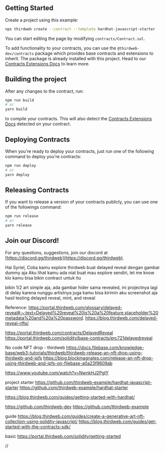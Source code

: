 ## Getting Started

Create a project using this example:

```bash
npx thirdweb create --contract --template hardhat-javascript-starter
```

You can start editing the page by modifying `contracts/Contract.sol`.

To add functionality to your contracts, you can use the `@thirdweb-dev/contracts` package which provides base contracts and extensions to inherit. The package is already installed with this project. Head to our [Contracts Extensions Docs](https://portal.thirdweb.com/contractkit) to learn more.

## Building the project

After any changes to the contract, run:

```bash
npm run build
# or
yarn build
```

to compile your contracts. This will also detect the [Contracts Extensions Docs](https://portal.thirdweb.com/contractkit) detected on your contract.

## Deploying Contracts

When you're ready to deploy your contracts, just run one of the following command to deploy you're contracts:

```bash
npm run deploy
# or
yarn deploy
```

## Releasing Contracts

If you want to release a version of your contracts publicly, you can use one of the followings command:

```bash
npm run release
# or
yarn release
```

## Join our Discord!

For any questions, suggestions, join our discord at [https://discord.gg/thirdweb](https://discord.gg/thirdweb).

Hai Syriel, Coba kamu explore thirdweb buat delayed reveal dengan gambar dummy aja
Aku lihat kamu ada niat buat mau explore sendiri, let me know klo kamu bisa bikin contract untuk itu

bikin 1/2 art simple aja, ada gambar hider sama revealed, ini projectnya lagi di delay karena nunggu artistnya juga
kamu bisa kirimin aku screenshot aja hasil testing delayed reveal, mint, and reveal

Reference: 
https://portal.thirdweb.com/glossary/delayed-reveal#:~:text=Delayed%20reveal%20is%20a%20feature,placeholder%20metadata%20and%20a%20password.
https://blog.thirdweb.com/delayed-reveal-nfts/

https://portal.thirdweb.com/contracts/DelayedReveal
https://portal.thirdweb.com/solidity/base-contracts/erc721delayedreveal

No code NFT drop - thirdweb
https://docs.filebase.com/knowledge-base/web3-tutorials/thirdweb/thirdweb-release-an-nft-drop-using-thirdweb-and-ipfs
https://blog.blockmagnates.com/release-an-nft-drop-using-thirdweb-and-ipfs-on-filebase-a0a23f9609ab

https://www.youtube.com/watch?v=NwnkHJ2PgIY

project starter
https://github.com/thirdweb-example/hardhat-javascript-starter
https://github.com/thirdweb-example/hardhat-starter

https://blog.thirdweb.com/guides/getting-started-with-hardhat/


https://github.com/thirdweb-dev
https://github.com/thirdweb-example

guide
https://blog.thirdweb.com/guides/create-a-generative-art-nft-collection-using-solidity-javascript/
https://blog.thirdweb.com/guides/get-started-with-the-contracts-sdk/

basic
https://portal.thirdweb.com/solidity/getting-started

//